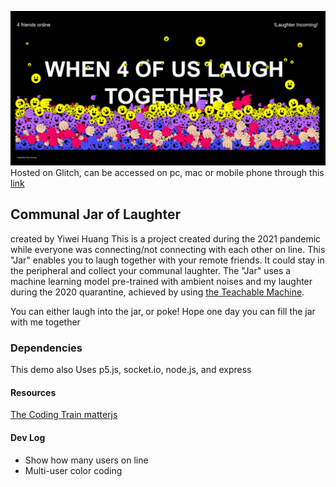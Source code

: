 ![image](https://github.com/yiiwii/communal-jar-of-laughter/blob/main/demopic1.png
)
Hosted on Glitch, can be accessed on pc, mac or mobile phone through this [link](https://communal-jar-of-laughter22.glitch.me/)
## Communal Jar of Laughter
created by Yiwei Huang
This is a project created during the 2021 pandemic while everyone was connecting/not connecting with each other on line.
This "Jar" enables you to laugh together with your remote friends.
It could stay in the peripheral and collect your communal laughter.
The "Jar" uses a machine learning model pre-trained with ambient noises 
and my laughter during the 2020 quarantine, achieved by using 
[the Teachable Machine](https://teachablemachine.withgoogle.com/).

You can either laugh into the jar, or poke!
Hope one day you can fill the jar with me together

### Dependencies
This demo also Uses p5.js, socket.io, node.js, and express


#### Resources
[The Coding Train ](https://youtu.be/bjULmG8fqc8)
[matterjs](https://brm.io/matter-js/)


#### Dev Log
- Show how many users on line
- Multi-user color coding
